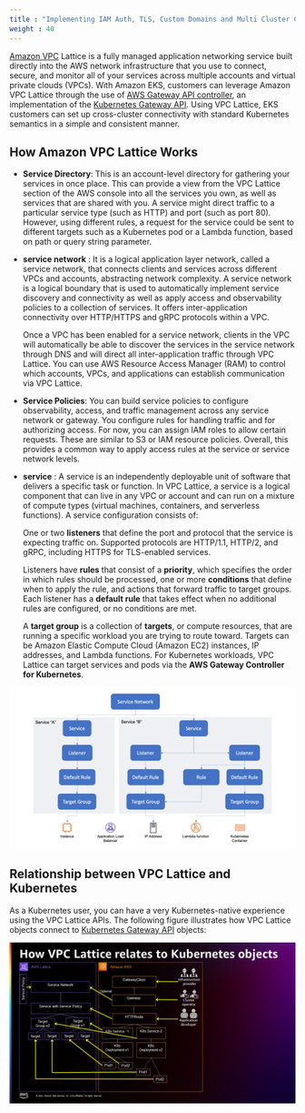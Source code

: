```yaml
---
title : "Implementing IAM Auth, TLS, Custom Domains and Multi Cluster Connectivity with Amazon VPC Lattice"
weight : 40
---
```


[Amazon VPC](https://aws.amazon.com/vpc/lattice/) Lattice is a fully managed application networking service built directly into the AWS network infrastructure that you use to connect, secure, and monitor all of your services across multiple accounts and virtual private clouds (VPCs). With Amazon EKS, customers can leverage Amazon VPC Lattice through the use of [AWS Gateway API controller](https://github.com/aws/aws-application-networking-k8s), an implementation of the [Kubernetes Gateway API](https://gateway-api.sigs.k8s.io/). Using VPC Lattice, EKS customers can set up cross-cluster connectivity with standard Kubernetes semantics in a simple and consistent manner.

## How Amazon VPC Lattice Works

* **Service Directory**: This is an account-level directory for gathering your services in once place. This can provide a view from the VPC Lattice section of the AWS console into all the services you own, as well as services that are shared with you. A service might direct traffic to a particular service type (such as HTTP) and port (such as port 80). However, using different rules, a request for the service could be sent to different targets such as a Kubernetes pod or a Lambda function, based on path or query string parameter.

* **service network** : It is a logical application layer network, called a service network, that connects clients and services across different VPCs and accounts, abstracting network complexity. A service network is a logical boundary that is used to automatically implement service discovery and connectivity as well as apply access and observability policies to a collection of services. It offers inter-application connectivity over HTTP/HTTPS and gRPC protocols within a VPC.

    Once a VPC has been enabled for a service network, clients in the VPC will automatically be able to discover the services in the service network through DNS and will direct all inter-application traffic through VPC Lattice. You can use AWS Resource Access Manager (RAM) to control which accounts, VPCs, and applications can establish communication via VPC Lattice.

* **Service Policies**: You can build service policies to configure observability, access, and traffic management across any service network or gateway. You configure rules for handling traffic and for authorizing access. For now, you can assign IAM roles to allow certain requests. These are similar to S3 or IAM resource policies. Overall, this provides a common way to apply access rules at the service or service network levels.

* **service** : A service is an independently deployable unit of software that delivers a specific task or function. In VPC Lattice, a service is a logical component that can live in any VPC or account and can run on a mixture of compute types (virtual machines, containers, and serverless functions). A service configuration consists of:

    One or two **listeners** that define the port and protocol that the service is expecting traffic on. Supported protocols are HTTP/1.1, HTTP/2, and gRPC, including HTTPS for TLS-enabled services.

    Listeners have **rules** that consist of a **priority**, which specifies the order in which rules should be processed, one or more **conditions** that define when to apply the rule, and actions that forward traffic to target groups. Each listener has a **default rule** that takes effect when no additional rules are configured, or no conditions are met.

    A **target group** is a collection of **targets**, or compute resources, that are running a specific workload you are trying to route toward. Targets can be Amazon Elastic Compute Cloud (Amazon EC2) instances, IP addresses, and Lambda functions. For Kubernetes workloads, VPC Lattice can target services and pods via the **AWS Gateway Controller for Kubernetes**. 

![vpc-lattice-logical-architecture-1024x576.png](/static/images/6-network-security/2-vpc-lattice-service-access/vpc-lattice-logical-architecture-1024x576.png)

    

##  Relationship between VPC Lattice and Kubernetes

As a Kubernetes user, you can have a very Kubernetes-native experience using the VPC Lattice APIs. The following figure illustrates how VPC Lattice objects connect to [Kubernetes Gateway API](https://gateway-api.sigs.k8s.io/) objects:


![vpc-lattice-to-k8s-objects.png](/static/images/6-network-security/2-vpc-lattice-service-access/vpc-lattice-to-k8s-objects.png)